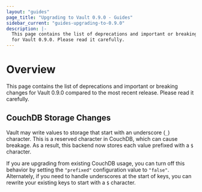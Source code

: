 ```yaml
---
layout: "guides"
page_title: "Upgrading to Vault 0.9.0 - Guides"
sidebar_current: "guides-upgrading-to-0.9.0"
description: |-
  This page contains the list of deprecations and important or breaking changes
  for Vault 0.9.0. Please read it carefully.
---
```


# Overview

This page contains the list of deprecations and important or breaking changes
for Vault 0.9.0 compared to the most recent release. Please read it carefully.

## CouchDB Storage Changes

Vault may write values to storage that start with an underscore (`_`)
character. This is a reserved character in CouchDB, which can cause breakage.
As a result, this backend now stores each value prefixed with a `$` character.

If you are upgrading from existing CouchDB usage, you can turn off this
behavior by setting the `"prefixed"` configuration value to `"false"`.
Alternately, if you need to handle underscores at the start of keys, you can
rewrite your existing keys to start with a `$` character.
